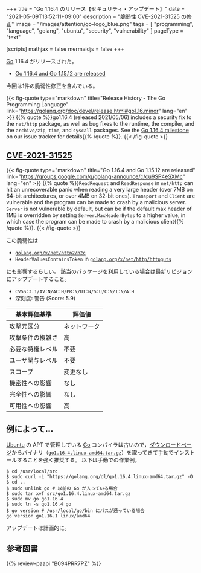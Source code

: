 +++
title = "Go 1.16.4 のリリース【セキュリティ・アップデート】"
date =  "2021-05-09T13:52:11+09:00"
description = "脆弱性 CVE-2021-31525 の修正"
image = "/images/attention/go-logo_blue.png"
tags  = [ "programming", "language", "golang", "ubuntu", "security", "vulnerability" ]
pageType = "text"

[scripts]
  mathjax = false
  mermaidjs = false
+++

[Go] 1.16.4 がリリースされた。

- [Go 1.16.4 and Go 1.15.12 are released](https://groups.google.com/g/golang-announce/c/cu9SP4eSXMc)

今回は1件の脆弱性修正を含んでいる。

{{< fig-quote type="markdown" title="Release History - The Go Programming Language" link="https://golang.org/doc/devel/release.html#go1.16.minor" lang="en" >}}
{{% quote %}}go1.16.4 (released 2021/05/06) includes a security fix to the `net/http` package, as well as bug fixes to the runtime, the compiler, and the `archive/zip`, `time`, and `syscall` packages. See the [Go 1.16.4 milestone](https://github.com/golang/go/issues?q=milestone%3AGo1.16.4+label%3ACherryPickApproved) on our issue tracker for details{{% /quote %}}.
{{< /fig-quote >}}

## [CVE-2021-31525]

{{< fig-quote type="markdown" title="Go 1.16.4 and Go 1.15.12 are released" link="https://groups.google.com/g/golang-announce/c/cu9SP4eSXMc" lang="en" >}}
{{% quote %}}`ReadRequest` and `ReadResponse` in `net/http` can hit an unrecoverable panic when reading a very large header (over 7MB on 64-bit architectures, or over 4MB on 32-bit ones). `Transport` and `Client` are vulnerable and the program can be made to crash by a malicious server.  `Server` is not vulnerable by default, but can be if the default max header of 1MB is overridden by setting `Server.MaxHeaderBytes` to a higher value, in which case the program can be made to crash by a malicious client{{% /quote %}}.
{{< /fig-quote >}}

この脆弱性は

- [`golang.org/x/net/http2/h2c`](http://golang.org/x/net/http2/h2c)
- `HeaderValuesContainsToken` in [`golang.org/x/net/http/httpguts`](http://golang.org/x/net/http/httpguts)

にも影響するらしい。
該当のパッケージを利用している場合は最新リビジョンにアップデートすること。

- `CVSS:3.1/AV:N/AC:H/PR:N/UI:N/S:U/C:N/I:N/A:H`
- 深刻度: 警告 (Score: 5.9)

| 基本評価基準 | 評価値 |
|--------|-------|
| 攻撃元区分 | ネットワーク |
| 攻撃条件の複雑さ | 高 |
| 必要な特権レベル | 不要 |
| ユーザ関与レベル | 不要 |
| スコープ | 変更なし |
| 機密性への影響 | なし |
| 完全性への影響 | なし |
| 可用性への影響 | 高 |

## 例によって...

[Ubuntu] の APT で管理している [Go] コンパイラは古いので，[ダウンロードページ](https://golang.org/dl/ "Downloads - The Go Programming Language")からバイナリ（[`go1.16.4.linux-amd64.tar.gz`](https://golang.org/dl/go1.16.4.linux-amd64.tar.gz)）を取ってきて手動でインストールすることを強く推奨する。
以下は手動での作業例。

```text
$ cd /usr/local/src
$ sudo curl -L "https://golang.org/dl/go1.16.4.linux-amd64.tar.gz" -O
$ cd ..
$ sudo unlink go # 以前の Go が入っている場合
$ sudo tar xvf src/go1.16.4.linux-amd64.tar.gz
$ sudo mv go go1.16.4
$ sudo ln -s go1.16.4 go
$ go version # /usr/local/go/bin にパスが通っている場合
go version go1.16.1 linux/amd64
```

アップデートは計画的に。

[Go]: https://golang.org/ "The Go Programming Language"
[Ubuntu]: https://www.ubuntu.com/ "The leading operating system for PCs, IoT devices, servers and the cloud | Ubuntu"
[CVE-2021-31525]: https://nvd.nist.gov/vuln/detail/CVE-2021-31525

## 参考図書

{{% review-paapi "B094PRR7PZ" %}} <!-- プログラミング言語Go -->
